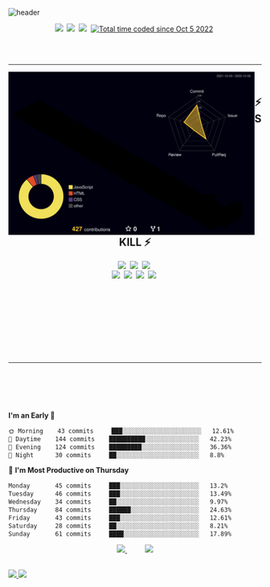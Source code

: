 ![header](https://capsule-render.vercel.app/api?type=rounded&color=auto&height=140&section=header&text=🇰🇷%20Sangwoo%20Lee%20🇰🇷&fontSize=70)

<p align="center">
  <a href="https://hits.seeyoufarm.com"><img src="https://hits.seeyoufarm.com/api/count/incr/badge.svg?url=https%3A%2F%2Fgithub.com%2Fsw1104&count_bg=%23000000&title_bg=%23000000&icon=github.svg&icon_color=%23FFFFFF&title=hits&edge_flat=false"/></a>&nbsp
  <a href="https://sw1104.github.io"><img src="https://img.shields.io/badge/Tech%20Blog-E77918?style=flat-square&logo=GitHub&logoColor=white&link=https://sw1104.github.io"/></a>&nbsp
  <a href="mailto:sangw1104@gmail.com"><img src="https://img.shields.io/badge/Gmail-d14836?style=flat-square&logo=Gmail&logoColor=white&link=sangw1104@gmail.com"/></a>&nbsp
  <a href="https://wakatime.com/@5c1afe64-ab84-4e81-9e29-073a6f822c3c"><img src="https://wakatime.com/badge/user/5c1afe64-ab84-4e81-9e29-073a6f822c3c.svg" alt="Total time coded since Oct 5 2022" /></a>&nbsp
</p>

<br>
<br>

****

<img align="left" width=490 src=./profile-3d-contrib/profile-night-rainbow.svg />

<br>

<h2 align="center"> ⚡ SKILL ⚡ </h2>

<p align="center">
  <img src="https://img.shields.io/badge/Javascript-F7DF1E?style=flat-square&logo=javascript&logoColor=white"/></a>&nbsp 
  <img src="https://img.shields.io/badge/Node.js-339933?style=flat-square&logo=Node.js&logoColor=white"/></a>&nbsp 
  <img src="https://img.shields.io/badge/express-000000?style=flat-square&logo=express&logoColor=white"/></a>&nbsp 
  <br>
  <img src="https://img.shields.io/badge/Git-F05032?style=flat-square&logo=Git&logoColor=white"/></a>&nbsp 
  <img src="https://img.shields.io/badge/GitHub-181717?style=flat-square&logo=GitHub&logoColor=white"/></a>&nbsp 
  <img src="https://img.shields.io/badge/Mysql-E6B91E?style=flat-square&logo=MySql&logoColor=white"/></a>&nbsp 
  <img src="https://img.shields.io/badge/aws-333664?style=flat-square&logo=amazon-aws&logoColor=white"/></a>&nbsp 
</p>

<br>
<br>
<br>
<br>
<br>
<br>
<br>
<br>

****

<br>
<br>
<br>
<br>

<!--START_SECTION:waka-->
**I'm an Early 🐤** 

```text
🌞 Morning    43 commits     ███░░░░░░░░░░░░░░░░░░░░░░   12.61% 
🌆 Daytime    144 commits    ██████████░░░░░░░░░░░░░░░   42.23% 
🌃 Evening    124 commits    █████████░░░░░░░░░░░░░░░░   36.36% 
🌙 Night      30 commits     ██░░░░░░░░░░░░░░░░░░░░░░░   8.8%

```
📅 **I'm Most Productive on Thursday** 

```text
Monday       45 commits     ███░░░░░░░░░░░░░░░░░░░░░░   13.2% 
Tuesday      46 commits     ███░░░░░░░░░░░░░░░░░░░░░░   13.49% 
Wednesday    34 commits     ██░░░░░░░░░░░░░░░░░░░░░░░   9.97% 
Thursday     84 commits     ██████░░░░░░░░░░░░░░░░░░░   24.63% 
Friday       43 commits     ███░░░░░░░░░░░░░░░░░░░░░░   12.61% 
Saturday     28 commits     ██░░░░░░░░░░░░░░░░░░░░░░░   8.21% 
Sunday       61 commits     ████░░░░░░░░░░░░░░░░░░░░░   17.89%

```



<!--END_SECTION:waka-->

<p align="center">
  <a href="https://solved.ac/sangw1104">
    <img src="http://mazassumnida.wtf/api/v2/generate_badge?boj=sangw1104">
  </a>  &nbsp&nbsp&nbsp&nbsp&nbsp&nbsp&nbsp&nbsp 
  <a href="https://solved.ac/sangw1104">
    <img src="http://mazandi.herokuapp.com/api?handle=sangw1104&theme=dark"/>
  </a>
</p>

<br>

<a href="https://github.com/sw1104">
  <img height="180em" src="https://github-readme-stats-lac-beta.vercel.app/api?username=sw1104&show_icons=true&theme=highcontrast" />
</a>
<a href="https://github.com/sw1104">
  <img height="180em" src="https://github-readme-stats-lac-beta.vercel.app/api/top-langs/?username=sw1104&layout=compact&theme=highcontrast" />
</a>





<!--
**sw1104/sw1104** is a ✨ _special_ ✨ repository because its `README.md` (this file) appears on your GitHub profile.

Here are some ideas to get you started:
🚀⚡
- 🔭 I’m currently working on ...
- 🌱 I’m currently learning ...
- 👯 I’m looking to collaborate on ...
- 🤔 I’m looking for help with ...
- 💬 Ask me about ...
- 📫 How to reach me: ...
- 😄 Pronouns: ...
- ⚡ Fun fact: ...
-->

